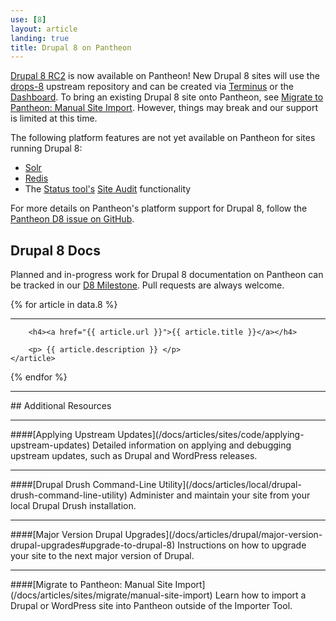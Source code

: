 ```yaml
---
use: [8]
layout: article
landing: true
title: Drupal 8 on Pantheon
---
```


[Drupal 8 RC2](https://www.drupal.org/drupal-8.0) is now available on Pantheon! New Drupal 8 sites will use the [drops-8](https://github.com/pantheon-systems/drops-8) upstream repository and can be created via [Terminus](/docs/articles/local/cli) or the [Dashboard](https://dashboard.pantheon.io/products/drupal8/spinup). To bring an existing Drupal 8 site onto Pantheon, see [Migrate to Pantheon: Manual Site Import](/docs/articles/sites/migrate/manual-site-import). However, things may break and our support is limited at this time. 

The following platform features are not yet available on Pantheon for sites running Drupal 8:

 - [Solr](/docs/articles/sites/apache-solr)
 - [Redis](/docs/articles/sites/redis-as-a-caching-backend#using-redis-with-drupal-8)
 - The [Status tool's](/docs/articles/drupal/launch-check-drupal-performance-and-configuration-analysis) [Site Audit](https://www.drupal.org/project/site_audit) functionality

For more details on Pantheon's platform support for Drupal 8, follow the [Pantheon D8 issue on GitHub](https://github.com/pantheon-systems/drops-8/issues?q=is%3Aopen).


## Drupal 8 Docs
Planned and in-progress work for Drupal 8 documentation on Pantheon can be tracked in our [D8 Milestone](https://github.com/pantheon-systems/documentation/issues?q=is%3Aopen+is%3Aissue+milestone%3AD8). Pull requests are always welcome.

{% for article in data.8 %}
    <article>
        <hr>

        <h4><a href="{{ article.url }}">{{ article.title }}</a></h4>

        <p> {{ article.description }} </p>
    </article>
{% endfor %}
<hr>
## Additional Resources
<hr>
####[Applying Upstream Updates](/docs/articles/sites/code/applying-upstream-updates)
Detailed information on applying and debugging upstream updates, such as Drupal and WordPress releases.
<hr>
####[Drupal Drush Command-Line Utility](/docs/articles/local/drupal-drush-command-line-utility)
Administer and maintain your site from your local Drupal Drush installation.
<hr>
####[Major Version Drupal Upgrades](/docs/articles/drupal/major-version-drupal-upgrades#upgrade-to-drupal-8)
Instructions on how to upgrade your site to the next major version of Drupal.
<hr>
####[Migrate to Pantheon: Manual Site Import](/docs/articles/sites/migrate/manual-site-import)
Learn how to import a Drupal or WordPress site into Pantheon outside of the Importer Tool.
